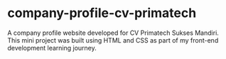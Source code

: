 # company-profile-cv-primatech
A company profile website developed for CV Primatech Sukses Mandiri. This mini project was built using HTML and CSS as part of my front-end development learning journey.
